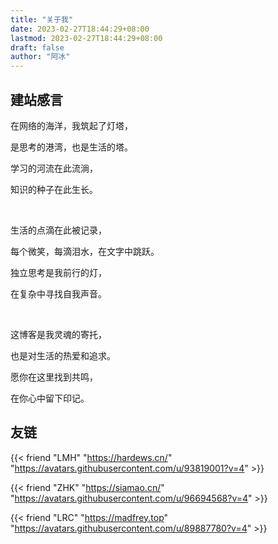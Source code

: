 ```yaml
---
title: "关于我"
date: 2023-02-27T18:44:29+08:00
lastmod: 2023-02-27T18:44:29+08:00
draft: false
author: "阿冰"
---
```


## 建站感言

在网络的海洋，我筑起了灯塔，

是思考的港湾，也是生活的塔。

学习的河流在此流淌，

知识的种子在此生长。

<br/>

生活的点滴在此被记录，

每个微笑，每滴泪水，在文字中跳跃。

独立思考是我前行的灯，

在复杂中寻找自我声音。

<br/>

这博客是我灵魂的寄托，

也是对生活的热爱和追求。

愿你在这里找到共鸣，

在你心中留下印记。



## 友链

{{< friend "LMH" "https://hardews.cn/" "https://avatars.githubusercontent.com/u/93819001?v=4" >}}

{{< friend "ZHK" "https://siamao.cn/" "https://avatars.githubusercontent.com/u/96694568?v=4" >}}

{{< friend "LRC" "https://madfrey.top" "https://avatars.githubusercontent.com/u/89887780?v=4" >}}
